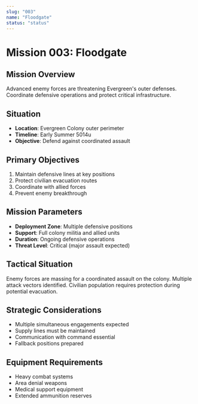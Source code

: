 ```yaml
---
slug: "003"
name: "Floodgate"
status: "status"
---
```


# Mission 003: Floodgate

## Mission Overview
Advanced enemy forces are threatening Evergreen's outer defenses. Coordinate defensive operations and protect critical infrastructure.

## Situation
- **Location**: Evergreen Colony outer perimeter
- **Timeline**: Early Summer 5014u
- **Objective**: Defend against coordinated assault

## Primary Objectives
1. Maintain defensive lines at key positions
2. Protect civilian evacuation routes
3. Coordinate with allied forces
4. Prevent enemy breakthrough

## Mission Parameters
- **Deployment Zone**: Multiple defensive positions
- **Support**: Full colony militia and allied units
- **Duration**: Ongoing defensive operations
- **Threat Level**: Critical (major assault expected)

## Tactical Situation
Enemy forces are massing for a coordinated assault on the colony. Multiple attack vectors identified. Civilian population requires protection during potential evacuation.

## Strategic Considerations
- Multiple simultaneous engagements expected
- Supply lines must be maintained
- Communication with command essential
- Fallback positions prepared

## Equipment Requirements
- Heavy combat systems
- Area denial weapons
- Medical support equipment
- Extended ammunition reserves
